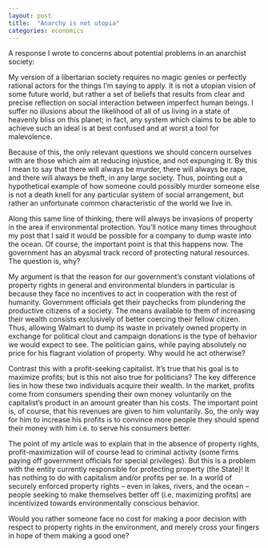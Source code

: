 ```yaml
---
layout: post
title:  "Anarchy is not utopia"
categories: economics
---
```


A response I wrote to concerns about potential problems in an anarchist society:

My version of a libertarian society requires no magic genies or perfectly rational actors for the things I’m saying to apply. It is not a utopian vision of some future world, but rather a set of beliefs that results from clear and precise reflection on social interaction between imperfect human beings. I suffer no illusions about the likelihood of all of us living in a state of heavenly bliss on this planet; in fact, any system which claims to be able to achieve such an ideal is at best confused and at worst a tool for malevolence.

<!-- more -->

Because of this, the only relevant questions we should concern ourselves with are those which aim at reducing injustice, and not expunging it. By this I mean to say that there will always be murder, there will always be rape, and there will always be theft, in any large society. Thus, pointing out a hypothetical example of how someone could possibly murder someone else is not a death knell for any particular system of social arrangement, but rather an unfortunate common characteristic of the world we live in.

Along this same line of thinking, there will always be invasions of property in the area if environmental protection. You’ll notice many times throughout my post that I said it would be possible for a company to dump waste into the ocean. Of course, the important point is that this happens now. The government has an abysmal track record of protecting natural resources. The question is, why?

My argument is that the reason for our government’s constant violations of property rights in general and environmental blunders in particular is because they face no incentives to act in cooperation with the rest of humanity. Government officials get their paychecks from plundering the productive citizens of a society. The means available to them of increasing their wealth consists exclusively of better coercing their fellow citizen. Thus, allowing Walmart to dump its waste in privately owned property in exchange for political clout and campaign donations is the type of behavior we would expect to see. The politician gains, while paying absolutely no price for his flagrant violation of property. Why would he act otherwise?

Contrast this with a profit-seeking capitalist. It’s true that his goal is to maximize profits; but is this not also true for politicians? The key difference lies in how these two individuals acquire their wealth. In the market, profits come from consumers spending their own money voluntarily on the capitalist’s product in an amount greater than his costs. The important point is, of course, that his revenues are given to him voluntarily. So, the only way for him to increase his profits is to convince more people they should spend their money with him i.e. to serve his consumers better.

The point of my article was to explain that in the absence of property rights, profit-maximization will of course lead to criminal activity (some firms paying off government officials for special privileges). But this is a problem with the entity currently responsible for protecting property (the State)! It has nothing to do with capitalism and/or profits per se. In a world of securely enforced property rights – even in lakes, rivers, and the ocean – people seeking to make themselves better off (i.e. maximizing profits) are incentivized towards environmentally conscious behavior.

Would you rather someone face no cost for making a poor decision with respect to property rights in the environment, and merely cross your fingers in hope of them making a good one?